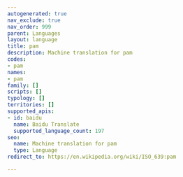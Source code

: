 ```yaml
---
autogenerated: true
nav_exclude: true
nav_order: 999
parent: Languages
layout: language
title: pam
description: Machine translation for pam
codes:
- pam
names:
- pam
family: []
scripts: []
typology: []
territories: []
supported_apis:
- id: baidu
  name: Baidu Translate
  supported_language_count: 197
seo:
  name: Machine translation for pam
  type: Language
redirect_to: https://en.wikipedia.org/wiki/ISO_639:pam

---
```


